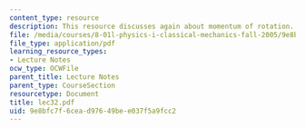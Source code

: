 ```yaml
---
content_type: resource
description: This resource discusses again about momentum of rotation.
file: /media/courses/8-01l-physics-i-classical-mechanics-fall-2005/9e8bfc7f6cead97649bee037f5a9fcc2_lec32.pdf
file_type: application/pdf
learning_resource_types:
- Lecture Notes
ocw_type: OCWFile
parent_title: Lecture Notes
parent_type: CourseSection
resourcetype: Document
title: lec32.pdf
uid: 9e8bfc7f-6cea-d976-49be-e037f5a9fcc2
---
```

